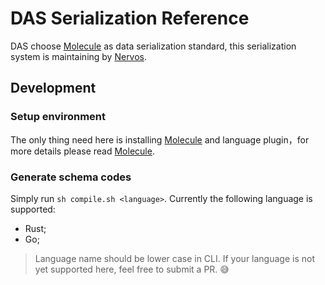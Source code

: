# DAS Serialization Reference

DAS choose [Molecule][1] as data serialization standard, this serialization system is maintaining by [Nervos](https://nervos.org).


## Development

### Setup environment

The only thing need here is installing [Molecule][1] and language plugin，for more details please read [Molecule][1].

### Generate schema codes

Simply run `sh compile.sh <language>`. Currently the following language is supported:

- Rust;
- Go;

> Language name should be lower case in CLI. If your language is not yet supported here, feel free to submit a PR. 😅



[1]: https://github.com/nervosnetwork/molecule

